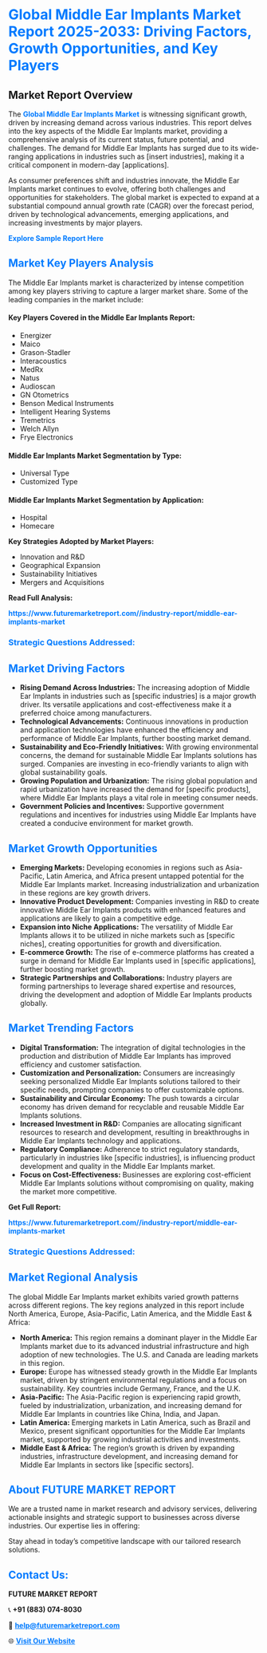 <h1 style="color: #007BFF;">Global Middle Ear Implants Market Report 2025-2033: Driving Factors, Growth Opportunities, and Key Players</h1>

<section id="overview">
<h2>Market Report Overview</h2>
<p>The <a href="https://www.futuremarketreport.com//industry-report/middle-ear-implants-market" style="color: #007BFF; text-decoration: none;"><strong>Global Middle Ear Implants Market</strong></a> is witnessing significant growth, driven by increasing demand across various industries. This report delves into the key aspects of the Middle Ear Implants market, providing a comprehensive analysis of its current status, future potential, and challenges. The demand for Middle Ear Implants has surged due to its wide-ranging applications in industries such as [insert industries], making it a critical component in modern-day [applications].</p>
<p>As consumer preferences shift and industries innovate, the Middle Ear Implants market continues to evolve, offering both challenges and opportunities for stakeholders. The global market is expected to expand at a substantial compound annual growth rate (CAGR) over the forecast period, driven by technological advancements, emerging applications, and increasing investments by major players.</p>
</section>

<section id="overview">
<p><a href="https://www.futuremarketreport.com//request-sample/reportId=55853" style="color: #007BFF; text-decoration: none;"><strong>Explore Sample Report Here</strong></a></p>
</section>

<section id="key-players">
<h2 style="color: #007BFF;">Market Key Players Analysis</h2>
<p>The Middle Ear Implants market is characterized by intense competition among key players striving to capture a larger market share. Some of the leading companies in the market include:</p>
<h4>Key Players Covered in the Middle Ear Implants Report:</h4>
<ul><li>Energizer</li><li>Maico</li><li>Grason-Stadler</li><li>Interacoustics</li><li>MedRx</li><li>Natus</li><li>Audioscan</li><li>GN Otometrics</li><li>Benson Medical Instruments</li><li>Intelligent Hearing Systems</li><li>Tremetrics</li><li>Welch Allyn</li><li>Frye Electronics</li></ul>
<h4>Middle Ear Implants Market Segmentation by Type:</h4>
<ul><li>Universal Type</li><li>Customized Type</li></ul>

<h4>Middle Ear Implants Market Segmentation by Application:</h4>
<ul><li>Hospital</li><li>Homecare</li></ul>
<p><strong>Key Strategies Adopted by Market Players:</strong></p>
<ul>
<li>Innovation and R&D</li>
<li>Geographical Expansion</li>
<li>Sustainability Initiatives</li>
<li>Mergers and Acquisitions</li>
</ul>
</section>

<section>
<p><strong>Read Full Analysis: </strong></p><a href="https://www.futuremarketreport.com//industry-report/middle-ear-implants-market" style="color: #007BFF; text-decoration: none;"><strong>https://www.futuremarketreport.com//industry-report/middle-ear-implants-market</strong></a>
<h3 style="color: #007BFF;">Strategic Questions Addressed:</h3>
</section>

<section id="driving-factors">
<h2 style="color: #007BFF;">Market Driving Factors</h2>
<ul>
<li><strong>Rising Demand Across Industries:</strong> The increasing adoption of Middle Ear Implants in industries such as [specific industries] is a major growth driver. Its versatile applications and cost-effectiveness make it a preferred choice among manufacturers.</li>
<li><strong>Technological Advancements:</strong> Continuous innovations in production and application technologies have enhanced the efficiency and performance of Middle Ear Implants, further boosting market demand.</li>
<li><strong>Sustainability and Eco-Friendly Initiatives:</strong> With growing environmental concerns, the demand for sustainable Middle Ear Implants solutions has surged. Companies are investing in eco-friendly variants to align with global sustainability goals.</li>
<li><strong>Growing Population and Urbanization:</strong> The rising global population and rapid urbanization have increased the demand for [specific products], where Middle Ear Implants plays a vital role in meeting consumer needs.</li>
<li><strong>Government Policies and Incentives:</strong> Supportive government regulations and incentives for industries using Middle Ear Implants have created a conducive environment for market growth.</li>
</ul>
</section>

<section id="growth-opportunities">
<h2 style="color: #007BFF;">Market Growth Opportunities</h2>
<ul>
<li><strong>Emerging Markets:</strong> Developing economies in regions such as Asia-Pacific, Latin America, and Africa present untapped potential for the Middle Ear Implants market. Increasing industrialization and urbanization in these regions are key growth drivers.</li>
<li><strong>Innovative Product Development:</strong> Companies investing in R&D to create innovative Middle Ear Implants products with enhanced features and applications are likely to gain a competitive edge.</li>
<li><strong>Expansion into Niche Applications:</strong> The versatility of Middle Ear Implants allows it to be utilized in niche markets such as [specific niches], creating opportunities for growth and diversification.</li>
<li><strong>E-commerce Growth:</strong> The rise of e-commerce platforms has created a surge in demand for Middle Ear Implants used in [specific applications], further boosting market growth.</li>
<li><strong>Strategic Partnerships and Collaborations:</strong> Industry players are forming partnerships to leverage shared expertise and resources, driving the development and adoption of Middle Ear Implants products globally.</li>
</ul>
</section>

<section id="trending-factors">
<h2 style="color: #007BFF;">Market Trending Factors</h2>
<ul>
<li><strong>Digital Transformation:</strong> The integration of digital technologies in the production and distribution of Middle Ear Implants has improved efficiency and customer satisfaction.</li>
<li><strong>Customization and Personalization:</strong> Consumers are increasingly seeking personalized Middle Ear Implants solutions tailored to their specific needs, prompting companies to offer customizable options.</li>
<li><strong>Sustainability and Circular Economy:</strong> The push towards a circular economy has driven demand for recyclable and reusable Middle Ear Implants solutions.</li>
<li><strong>Increased Investment in R&D:</strong> Companies are allocating significant resources to research and development, resulting in breakthroughs in Middle Ear Implants technology and applications.</li>
<li><strong>Regulatory Compliance:</strong> Adherence to strict regulatory standards, particularly in industries like [specific industries], is influencing product development and quality in the Middle Ear Implants market.</li>
<li><strong>Focus on Cost-Effectiveness:</strong> Businesses are exploring cost-efficient Middle Ear Implants solutions without compromising on quality, making the market more competitive.</li>
</ul>
</section>

<section>
<p><strong>Get Full Report: </strong></p><a href="https://www.futuremarketreport.com//industry-report/middle-ear-implants-market" style="color: #007BFF; text-decoration: none;"><strong>https://www.futuremarketreport.com//industry-report/middle-ear-implants-market</strong></a>
<h3 style="color: #007BFF;">Strategic Questions Addressed:</h3>
</section>


<section id="regional-analysis">
<h2 style="color: #007BFF;">Market Regional Analysis</h2>
<p>The global Middle Ear Implants market exhibits varied growth patterns across different regions. The key regions analyzed in this report include North America, Europe, Asia-Pacific, Latin America, and the Middle East & Africa:</p>
<ul>
<li><strong>North America:</strong> This region remains a dominant player in the Middle Ear Implants market due to its advanced industrial infrastructure and high adoption of new technologies. The U.S. and Canada are leading markets in this region.</li>
<li><strong>Europe:</strong> Europe has witnessed steady growth in the Middle Ear Implants market, driven by stringent environmental regulations and a focus on sustainability. Key countries include Germany, France, and the U.K.</li>
<li><strong>Asia-Pacific:</strong> The Asia-Pacific region is experiencing rapid growth, fueled by industrialization, urbanization, and increasing demand for Middle Ear Implants in countries like China, India, and Japan.</li>
<li><strong>Latin America:</strong> Emerging markets in Latin America, such as Brazil and Mexico, present significant opportunities for the Middle Ear Implants market, supported by growing industrial activities and investments.</li>
<li><strong>Middle East & Africa:</strong> The region’s growth is driven by expanding industries, infrastructure development, and increasing demand for Middle Ear Implants in sectors like [specific sectors].</li>
</ul>
</section>

<footer>
<h2 style="color: #007BFF;">About FUTURE MARKET REPORT</h2>
<p>We are a trusted name in market research and advisory services, delivering actionable insights and strategic support to businesses across diverse industries. Our expertise lies in offering:</p>

<p>Stay ahead in today’s competitive landscape with our tailored research solutions.</p>

<h2 style="color: #007BFF;">Contact Us:</h2>
<p><strong>FUTURE MARKET REPORT</strong></p>
<p>📞 <strong>+91 (883) 074-8030</strong></p>
<p>📧 <strong><a href="mailto:help@futuremarketreport.com" style="color: #007BFF;">help@futuremarketreport.com</a></strong></p>
<p>🌐 <strong><a href="https://www.futuremarketreport.com/" style="color: #007BFF;">Visit Our Website</a></strong></p>
</footer>